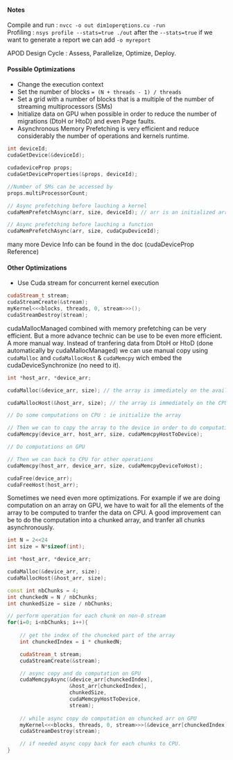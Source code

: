 #### Notes
Compile and run : `nvcc -o out dim1operqtions.cu -run`  
Profiling : `nsys profile --stats=true ./out`  after the `--stats=true` if we want to generate a report we can add `-o myreport`  
  
APOD Design Cycle : Assess, Parallelize, Optimize, Deploy.  

#### Possible Optimizations
- Change the execution context
- Set the number of blocks `= (N + threads - 1) / threads`
- Set a grid with a number of blocks that is a multiple of the number of streaming multiprocessors (SMs)
- Initialize data on GPU when possible in order to reduce the number of migrations (DtoH or HtoD) and even Page faults.
- Asynchronous Memory Prefetching is very efficient and reduce considerably the number of operations and kernels runtime.
  
    
```cpp
int deviceId;
cudaGetDevice(&deviceId);

cudadeviceProp props;
cudaGetDeviceProperties(&props, deviceId);

//Number of SMs can be accessed by
props.multiProcessorCount;

// Async prefetching before lauching a kernel
cudaMemPrefetchAsync(arr, size, deviceId); // arr is an initialized array

// Async prefetching before lauching a function
cudaMemPrefetchAsync(arr, size, cudaCpuDeviceId);

```
many more Device Info can be found in the doc (cudaDeviceProp Reference)

#### Other Optimizations
- Use Cuda stream for concurrent kernel execution
```cpp
cudaStream_t stream;
cudaStreamCreate(&stream);
myKernel<<<blocks, threads, 0, stream>>>();
cudaStreamDestroy(stream);
```
cudaMallocManaged combined with memory prefetching can be very efficient. But a more advance technic can be use to be even more efficient. A more manual way. Instead of tranfering data from DtoH or HtoD (done automatically by cudaMallocManaged) we can use manual copy using `cudaMalloc` and `cudaMallocHost` & `cudaMemcpy` wich embed the cudaDeviceSynchronize (no need to it).  

  
```cpp
int *host_arr, *device_arr;

cudaMalloc(&device_arr, size); // the array is immediately on the available GPU device. No need to prefetch

cudaMallocHost(&host_arr, size); // the array is immediately on the CPU. No need to prefetch

// Do some computations on CPU : ie initialize the array

// Then we can to copy the array to the device in order to do computation on GPU.
cudaMemcpy(device_arr, host_arr, size, cudaMemcpyHostToDevice);

// Do computations on GPU

// Then we can back to CPU for other operations
cudaMemcpy(host_arr, device_arr, size, cudaMemcpyDeviceToHost);

cudaFree(device_arr);
cudaFreeHost(host_arr);
```
Sometimes we need even more optimizations. For example if we are doing computation on an array on GPU, we have to wait for all the elements of the array to be computed to tranfer the data on CPU. A good improvement can be to do the computation into a chunked array, and tranfer all chunks asynchronously.
  
```cpp
int N = 2<<24
int size = N*sizeof(int);

int *host_arr, *device_arr;

cudaMalloc(&device_arr, size); 
cudaMallocHost(&host_arr, size);

const int nbChunks = 4;
int chunckedN = N / nbChunks;
int chunkedSize = size / nbChunks;

// perform operation for each chunk on non-0 stream
for(i=0; i<nbChunks; i++){
    
    // get the index of the chuncked part of the array
    int chunckedIndex = i * chunkedN;

    cudaStream_t stream;
    cudaStreamCreate(&stream);

    // async copy and do computation on GPU
    cudaMemcpyAsync(&device_arr[chunckedIndex],
                    &host_arr[chunckedIndex],
                    chunkedSize,
                    cudaMemcpyHostToDevice,
                    stream);
    
    // while async copy do computation on chuncked arr on GPU
    myKernel<<<blocks, threads, 0, stream>>>(&device_arr[chunckedIndex], chunckedN)
    cudaStreamDestroy(stream);

    // if needed async copy back for each chunks to CPU.
}

```